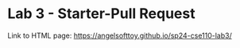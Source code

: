 # Lab 3 - Starter-Pull Request

Link to HTML page: 
https://angelsofttoy.github.io/sp24-cse110-lab3/